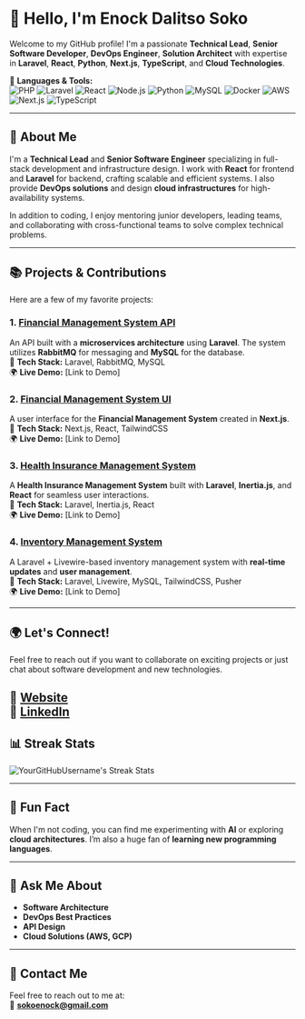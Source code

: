# 👋 Hello, I'm Enock Dalitso Soko  
Welcome to my GitHub profile! I'm a passionate **Technical Lead**, **Senior Software Developer**, **DevOps Engineer**, **Solution Architect** with expertise in **Laravel**, **React**, **Python**, **Next.js**, **TypeScript**, and **Cloud Technologies**.

🔧 **Languages & Tools:**  
![PHP](https://img.shields.io/badge/PHP-8.0-blue?logo=php) ![Laravel](https://img.shields.io/badge/Laravel-red?logo=laravel) ![React](https://img.shields.io/badge/React-17-blue?logo=react) ![Node.js](https://img.shields.io/badge/Node.js-green?logo=node.js) ![Python](https://img.shields.io/badge/Python-3.x-blue?logo=python) ![MySQL](https://img.shields.io/badge/MySQL-orange?logo=mysql) ![Docker](https://img.shields.io/badge/Docker-blue?logo=docker) ![AWS](https://img.shields.io/badge/AWS-FF9900?logo=amazon-aws) ![Next.js](https://img.shields.io/badge/Next.js-black?logo=next.js) ![TypeScript](https://img.shields.io/badge/TypeScript-blue?logo=typescript)

---

## 🚀 About Me  
I'm a **Technical Lead** and **Senior Software Engineer** specializing in full-stack development and infrastructure design. I work with **React** for frontend and **Laravel** for backend, crafting scalable and efficient systems. I also provide **DevOps solutions** and design **cloud infrastructures** for high-availability systems.

In addition to coding, I enjoy mentoring junior developers, leading teams, and collaborating with cross-functional teams to solve complex technical problems.

---

## 📚 Projects & Contributions  
Here are a few of my favorite projects:

### 1. [**Financial Management System API**](https://github.com/YourGitHubUsername/FinancialManagementAPI)  
An API built with a **microservices architecture** using **Laravel**. The system utilizes **RabbitMQ** for messaging and **MySQL** for the database.  
🔗 **Tech Stack:** Laravel, RabbitMQ, MySQL  
🌍 **Live Demo:** [Link to Demo]

### 2. [**Financial Management System UI**](https://github.com/YourGitHubUsername/FinancialManagementUI)  
A user interface for the **Financial Management System** created in **Next.js**.  
🔗 **Tech Stack:** Next.js, React, TailwindCSS  
🌍 **Live Demo:** [Link to Demo]

### 3. [**Health Insurance Management System**](https://github.com/YourGitHubUsername/HealthInsuranceManagement)  
A **Health Insurance Management System** built with **Laravel**, **Inertia.js**, and **React** for seamless user interactions.  
🔗 **Tech Stack:** Laravel, Inertia.js, React  
🌍 **Live Demo:** [Link to Demo]

### 4. [**Inventory Management System**](https://github.com/YourGitHubUsername/InventoryManagement)  
A Laravel + Livewire-based inventory management system with **real-time updates** and **user management**.  
🔗 **Tech Stack:** Laravel, Livewire, MySQL, TailwindCSS, Pusher  
🌍 **Live Demo:** [Link to Demo]

---

## 🌍 Let's Connect!  
Feel free to reach out if you want to collaborate on exciting projects or just chat about software development and new technologies.

🔗 **[Website](https://www.enockdsoko.com)**  
🔗 **[LinkedIn](https://www.linkedin.com/in/enock-d-soko/)**  
---

## 📊 Streak Stats  
![YourGitHubUsername's Streak Stats](https://github-readme-streak-stats.herokuapp.com/?user=Enoch18&theme=dark)

---

## 🎉 Fun Fact  
When I'm not coding, you can find me experimenting with **AI** or exploring **cloud architectures**. I’m also a huge fan of **learning new programming languages**.

---

## 💬 Ask Me About  
- **Software Architecture**  
- **DevOps Best Practices**  
- **API Design**  
- **Cloud Solutions (AWS, GCP)**  

---

## 📧 Contact Me  
Feel free to reach out to me at:  
📧 **[sokoenock@gmail.com](mailto:sokoenock@gmail.com)**
